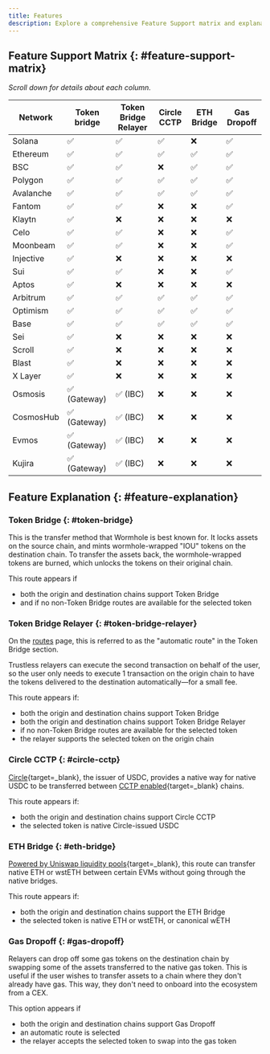 ```yaml
---
title: Features
description: Explore a comprehensive Feature Support matrix and explanation detailing Wormhole's capabilities across networks for Token Bridge, CCTP, ETH Bridge, and more. 
---
```


## Feature Support Matrix {: #feature-support-matrix}

*Scroll down for details about each column.*

| **Network** | **Token bridge** | **Token Bridge Relayer** | **Circle CCTP** | **ETH Bridge** | **Gas Dropoff** |
|-------------|------------------|--------------------------|-----------------|----------------|-----------------|
| Solana      | ✅                | ✅                        | ✅               | ❌              | ✅               |
| Ethereum    | ✅                | ✅                        | ✅               | ✅              | ✅               |
| BSC         | ✅                | ✅                        | ❌               | ✅              | ✅               |
| Polygon     | ✅                | ✅                        | ✅               | ✅              | ✅               |
| Avalanche   | ✅                | ✅                        | ✅               | ✅              | ✅               |
| Fantom      | ✅                | ✅                        | ❌               | ❌              | ✅               |
| Klaytn      | ✅                | ❌                        | ❌               | ❌              | ❌               |
| Celo        | ✅                | ✅                        | ❌               | ❌              | ✅               |
| Moonbeam    | ✅                | ✅                        | ❌               | ❌              | ✅               |
| Injective   | ✅                | ❌                        | ❌               | ❌              | ❌               |
| Sui         | ✅                | ✅                        | ❌               | ❌              | ✅               |
| Aptos       | ✅                | ❌                        | ❌               | ❌              | ❌               |
| Arbitrum    | ✅                | ✅                        | ✅               | ✅              | ✅               |
| Optimism    | ✅                | ✅                        | ✅               | ✅              | ✅               |
| Base        | ✅                | ✅                        | ✅               | ✅              | ✅               |
| Sei         | ✅                | ❌                        | ❌               | ❌              | ❌               |
| Scroll      | ✅                | ❌                        | ❌               | ❌              | ❌               |
| Blast       | ✅                | ❌                        | ❌               | ❌              | ❌               |
| X Layer     | ✅                | ❌                        | ❌               | ❌              | ❌               |
| Osmosis     | ✅ (Gateway)      | ✅ (IBC)                  | ❌               | ❌              | ❌               |
| CosmosHub   | ✅ (Gateway)      | ✅ (IBC)                  | ❌               | ❌              | ❌               |
| Evmos       | ✅ (Gateway)      | ✅ (IBC)                  | ❌               | ❌              | ❌               |
| Kujira      | ✅ (Gateway)      | ✅ (IBC)                  | ❌               | ❌              | ❌               |

## Feature Explanation {: #feature-explanation}

### Token Bridge {: #token-bridge}

This is the transfer method that Wormhole is best known for. It locks assets on the source chain, and mints wormhole-wrapped "IOU" tokens on the destination chain. To transfer the assets back, the wormhole-wrapped tokens are burned, which unlocks the tokens on their original chain.

This route appears if 
- both the origin and destination chains support Token Bridge 
- and if no non-Token Bridge routes are available for the selected token

### Token Bridge Relayer {: #token-bridge-relayer}

On the [routes](../connect/routes.md) page, this is referred to as the "automatic route" in the Token Bridge section.

Trustless relayers can execute the second transaction on behalf of the user, so the user only needs to execute 1 transaction on the origin chain to have the tokens delivered to the destination automatically—for a small fee.

This route appears if:
- both the origin and destination chains support Token Bridge
- both the origin and destination chains support Token Bridge Relayer
- if no non-Token Bridge routes are available for the selected token
- the relayer supports the selected token on the origin chain

### Circle CCTP {: #circle-cctp}

[Circle](https://www.circle.com/en/){target=\_blank}, the issuer of USDC, provides a native way for native USDC to be transferred between [CCTP enabled](https://www.circle.com/en/cross-chain-transfer-protocol){target=\_blank} chains.

This route appears if:
- both the origin and destination chains support Circle CCTP
- the selected token is native Circle-issued USDC

### ETH Bridge {: #eth-bridge}

[Powered by Uniswap liquidity pools](https://github.com/wormhole-foundation/example-uniswap-liquidity-layer){target=\_blank}, this route can transfer native ETH or wstETH between certain EVMs without going through the native bridges.

This route appears if:
- both the origin and destination chains support the ETH Bridge
- the selected token is native ETH or wstETH, or canonical wETH

### Gas Dropoff {: #gas-dropoff}

Relayers can drop off some gas tokens on the destination chain by swapping some of the assets transferred to the native gas token. This is useful if the user wishes to transfer assets to a chain where they don't already have gas. This way, they don't need to onboard into the ecosystem from a CEX.

This option appears if
- both the origin and destination chains support Gas Dropoff
- an automatic route is selected
- the relayer accepts the selected token to swap into the gas token